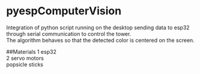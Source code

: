 # pyespComputerVision
Integration of python script running on the desktop sending data to esp32 through serial communication to control the tower.<br/>
The algorithm behaves so that the detected color is centered on the screen.

##Materials
1 esp32<br/>
2 servo motors<br/>
popsicle sticks
